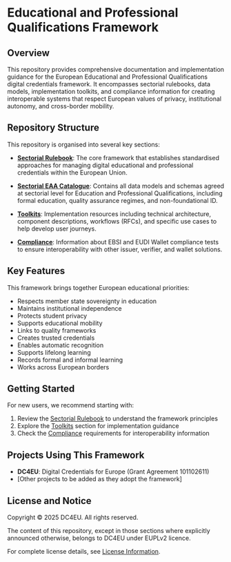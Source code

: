# Educational and Professional Qualifications Framework

## Overview

This repository provides comprehensive documentation and implementation guidance for the European Educational and Professional Qualifications digital credentials framework. It encompasses sectorial rulebooks, data models, implementation toolkits, and compliance information for creating interoperable systems that respect European values of privacy, institutional autonomy, and cross-border mobility.

## Repository Structure

This repository is organised into several key sections:

- **[Sectorial Rulebook](./sectorial-rulebook/)**: The core framework that establishes standardised approaches for managing digital educational and professional credentials within the European Union.

- **[Sectorial EAA Catalogue](./sectorial-eaa-catalogue/)**: Contains all data models and schemas agreed at sectorial level for Education and Professional Qualifications, including formal education, quality assurance regimes, and non-foundational ID.

- **[Toolkits](./toolkits/)**: Implementation resources including technical architecture, component descriptions, workflows (RFCs), and specific use cases to help develop user journeys.

- **[Compliance](./compliance/)**: Information about EBSI and EUDI Wallet compliance tests to ensure interoperability with other issuer, verifier, and wallet solutions.

## Key Features

This framework brings together European educational priorities:

- Respects member state sovereignty in education
- Maintains institutional independence
- Protects student privacy
- Supports educational mobility
- Links to quality frameworks
- Creates trusted credentials
- Enables automatic recognition
- Supports lifelong learning
- Records formal and informal learning
- Works across European borders

## Getting Started

For new users, we recommend starting with:

1. Review the [Sectorial Rulebook](./sectorial-rulebook/) to understand the framework principles
2. Explore the [Toolkits](./toolkits/) section for implementation guidance
3. Check the [Compliance](./compliance/) requirements for interoperability information

## Projects Using This Framework

- **DC4EU**: Digital Credentials for Europe (Grant Agreement 101102611)
- [Other projects to be added as they adopt the framework]

## License and Notice

Copyright © 2025 DC4EU. All rights reserved.

The content of this repository, except in those sections where explicitly announced otherwise, belongs to DC4EU under EUPLv2 licence.

For complete license details, see [License Information](./docs/license.md).
